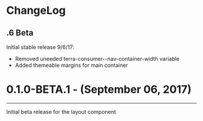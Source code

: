 ChangeLog
=========


.6 Beta
-----------------
Initial stable release
9/6/17:
 - Removed uneeded terra-consumer--nav-container-width variable
 - Added themeable margins for main container

# 0.1.0-BETA.1 - (September 06, 2017)
-----------------
Initial beta release for the layout component

